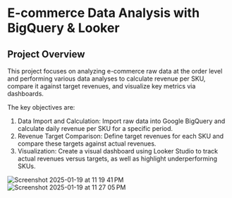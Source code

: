 # E-commerce Data Analysis with BigQuery & Looker

## Project Overview
This project focuses on analyzing e-commerce raw data at the order level and performing various data analyses to calculate revenue per SKU, compare it against target revenues, and visualize key metrics via dashboards.

The key objectives are:

1. Data Import and Calculation: Import raw data into Google BigQuery and calculate daily revenue per SKU for a specific period.
2. Revenue Target Comparison: Define target revenues for each SKU and compare these targets against actual revenues.
3. Visualization: Create a visual dashboard using Looker Studio to track actual revenues versus targets, as well as highlight underperforming SKUs.


   

![Screenshot 2025-01-19 at 11 19 41 PM](https://github.com/user-attachments/assets/980d87d4-6ab3-4c31-87a2-e476b897ceeb)
![Screenshot 2025-01-19 at 11 27 05 PM](https://github.com/user-attachments/assets/6cd79948-6034-404a-a4d6-e488d632ea36)

